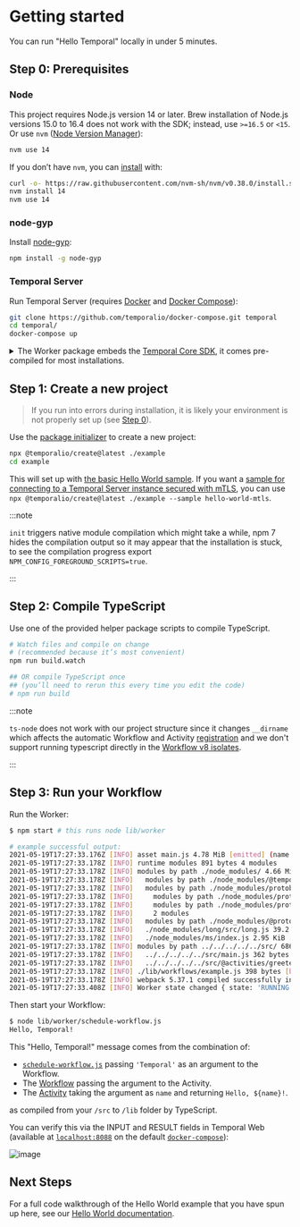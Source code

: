 # Getting started

You can run "Hello Temporal" locally in under 5 minutes.

## Step 0: Prerequisites

### Node

This project requires Node.js version 14 or later. Brew installation of Node.js versions 15.0 to 16.4 does not work with the SDK; instead, use `>=16.5` or `<15`. Or use `nvm` ([Node Version Manager](https://github.com/nvm-sh/nvm)):

```bash
nvm use 14
```

If you don’t have `nvm`, you can [install](https://github.com/nvm-sh/nvm#install--update-script) with:

```bash
curl -o- https://raw.githubusercontent.com/nvm-sh/nvm/v0.38.0/install.sh | bash
nvm install 14
nvm use 14
```

### node-gyp

Install [node-gyp](https://github.com/nodejs/node-gyp#installation):

```bash
npm install -g node-gyp
```

### Temporal Server

Run Temporal Server (requires [Docker](https://docs.docker.com/engine/install) and [Docker Compose](https://docs.docker.com/compose/install/)):

```bash
git clone https://github.com/temporalio/docker-compose.git temporal
cd temporal/
docker-compose up
```

<details>
<summary>
The Worker package embeds the <a href="https://github.com/temporalio/sdk-core">Temporal Core SDK</a>, it comes pre-compiled for most installations.
</summary>

We've provided pre-compiled binaries for:

- Mac with an Intel chip: `x86_64-apple-darwin`
- Mac with an Apple chip: `aarch64-apple-darwin`
- Linux with x86_64 architecture: `x86_64-unknown-linux-gnu`
- Windows with x86_64 architecture: `x86_64-pc-windows-gnu` (Windows is not yet supported but it is a [priority for us](https://github.com/temporalio/sdk-node/issues/12)).

If you need to compile the Worker yourself, set up the Rust toolchain by following the instructions [here](https://rustup.rs/).

</details>

## Step 1: Create a new project

> If you run into errors during installation, it is likely your environment is not properly set up (see [Step 0](#step-0-prerequisites)).

Use the [package initializer](./package-initializer) to create a new project:

```bash
npx @temporalio/create@latest ./example
cd example
```

This will set up with [the basic Hello World sample](https://github.com/temporalio/sdk-node/blob/main/packages/create-project/samples/client.ts).
If you want a [sample for connecting to a Temporal Server instance secured with mTLS](https://github.com/temporalio/sdk-node/blob/main/packages/create-project/samples/client-mtls.ts), you can use ` npx @temporalio/create@latest ./example --sample hello-world-mtls`.

:::note

`init` triggers native module compilation which might take a while, npm 7 hides the compilation output so it may appear that the installation is stuck, to see the compilation progress export `NPM_CONFIG_FOREGROUND_SCRIPTS=true`.

:::

## Step 2: Compile TypeScript

Use one of the provided helper package scripts to compile TypeScript.

```bash
# Watch files and compile on change
# (recommended because it’s most convenient)
npm run build.watch

## OR compile TypeScript once 
## (you’ll need to rerun this every time you edit the code)
# npm run build
```

:::note

`ts-node` does not work with our project structure since it changes `__dirname` which affects the automatic Workflow and Activity [registration](/docs/node/hello-world/#worker) and we don't support running typescript directly in the [Workflow v8 isolates](/docs/node/determinism/#how-a-workflow-is-executed).

:::

## Step 3: Run your Workflow

Run the Worker:

```bash
$ npm start # this runs node lib/worker

# example successful output:
2021-05-19T17:27:33.176Z [INFO] asset main.js 4.78 MiB [emitted] (name: main)
2021-05-19T17:27:33.178Z [INFO] runtime modules 891 bytes 4 modules
2021-05-19T17:27:33.178Z [INFO] modules by path ./node_modules/ 4.66 MiB
2021-05-19T17:27:33.178Z [INFO]   modules by path ./node_modules/@temporalio/ 4.54 MiB 14 modules
2021-05-19T17:27:33.178Z [INFO]   modules by path ./node_modules/protobufjs/ 51.2 KiB
2021-05-19T17:27:33.178Z [INFO]     modules by path ./node_modules/protobufjs/src/*.js 28.8 KiB 7 modules
2021-05-19T17:27:33.178Z [INFO]     modules by path ./node_modules/protobufjs/src/util/*.js 17.7 KiB 2 modules
2021-05-19T17:27:33.178Z [INFO]     2 modules
2021-05-19T17:27:33.178Z [INFO]   modules by path ./node_modules/@protobufjs/ 23.7 KiB 7 modules
2021-05-19T17:27:33.178Z [INFO]   ./node_modules/long/src/long.js 39.2 KiB [built] [code generated]
2021-05-19T17:27:33.178Z [INFO]   ./node_modules/ms/index.js 2.95 KiB [built] [code generated]
2021-05-19T17:27:33.178Z [INFO] modules by path ../../../../../src/ 686 bytes
2021-05-19T17:27:33.178Z [INFO]   ../../../../../src/main.js 362 bytes [built] [code generated]
2021-05-19T17:27:33.178Z [INFO]   ../../../../../src/@activities/greeter.js 324 bytes [built] [code generated]
2021-05-19T17:27:33.178Z [INFO] ./lib/workflows/example.js 398 bytes [built] [code generated]
2021-05-19T17:27:33.178Z [INFO] webpack 5.37.1 compiled successfully in 1058 ms
2021-05-19T17:27:33.408Z [INFO] Worker state changed { state: 'RUNNING' }
```

Then start your Workflow:

```bash
$ node lib/worker/schedule-workflow.js
Hello, Temporal!
```

This "Hello, Temporal!" message comes from the combination of:

- [`schedule-workflow.js`](https://github.com/temporalio/sdk-node/blob/03b0b3cd354da309aa6be1b1ff939f5fae007de2/packages/create-project/samples/client.ts) passing `'Temporal'` as an argument to the Workflow.
- The [Workflow](https://github.com/temporalio/sdk-node/blob/main/packages/create-project/samples/workflow.ts) passing the argument to the Activity.
- The [Activity](https://github.com/temporalio/sdk-node/blob/main/packages/create-project/samples/activity.ts) taking the argument as `name` and returning `Hello, ${name}!`.

as compiled from your `/src` to `/lib` folder by TypeScript.

You can verify this via the INPUT and RESULT fields in Temporal Web (available at [`localhost:8088`](http://localhost:8088/) on the default [`docker-compose`](https://github.com/temporalio/docker-compose)):

![image](https://user-images.githubusercontent.com/6764957/118865735-d7255f80-b913-11eb-8ace-a7dbdc351f8e.png)

## Next Steps

For a full code walkthrough of the Hello World example that you have spun up here, see our [Hello World documentation](/docs/node/hello-world).
